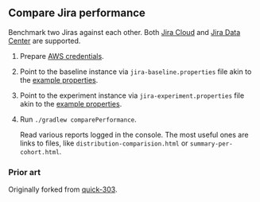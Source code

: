 ## Compare Jira performance

Benchmark two Jiras against each other. Both [Jira Cloud] and [Jira Data Center] are supported.

1. Prepare [AWS credentials].
2. Point to the baseline instance via `jira-baseline.properties` file akin to the [example properties].
3. Point to the experiment instance via `jira-experiment.properties` file akin to the [example properties].
4. Run `./gradlew comparePerformance`.

    Read various reports logged in the console. The most useful ones are links to files,
    like `distribution-comparision.html` or `summary-per-cohort.html`.

[Jira Cloud]: docs/SET-UP-CLOUD.md
[Jira Data Center]: docs/PROVISION-DC.md
[AWS credentials]: docs/AWS-CREDENTIALS.md
[example properties]: example-jira.properties

### Prior art
Originally forked from [quick-303](https://github.com/atlassian/quick-303).
